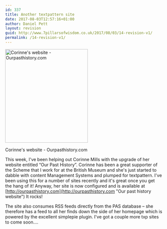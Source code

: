```yaml
---
id: 337
title: Another textpattern site
date: 2017-08-03T12:57:16+01:00
author: Daniel Pett
layout: revision
guid: http://www.7pillarsofwisdom.co.uk/2017/08/03/14-revision-v1/
permalink: /14-revision-v1/
---
```

<div id="attachment_26" style="width: 275px" class="wp-caption alignleft">
  <a href="/images/2008/08/ourpasthistorycom.jpg" data-rel="lightbox-gallery-8flfLPjM" data-rl_title="" data-rl_caption="" title=""><img aria-describedby="caption-attachment-26" class="size-medium img-fluid 26" title="Corinne's website - Ourpasthistory.com" src="/images/2008/08/ourpasthistorycom-265x300.jpg" alt="Corinne's website - Ourpasthistory.com" width="265" height="300" /></a>
  
  <p id="caption-attachment-26" class="wp-caption-text">
    Corinne's website - Ourpasthistory.com
  </p>
</div>

This week, I've been helping out Corinne Mills with the upgrade of her website entitled &#8220;Our Past History&#8221;. Corinne has been a great supporter of the Scheme that I work for at the British Museum and she's just started to dabble with content Management Systems and plumped for textpattern. I've been using this for a number of sites recently and it's great once you get the hang of it! Anyway, her site is now configured and is available at [http://ourpasthistory.com](http://ourpasthistory.com "Our past history website") It rocks!

The site also consumes RSS feeds directly from the PAS database &#8211; she therefore has a feed to all her finds down the side of her homepage which is powered by the excellent simplepie plugin. I've got a couple more txp sites to come soon&#8230;.